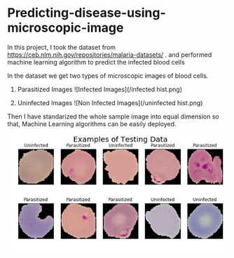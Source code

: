 # Predicting-disease-using-microscopic-image

In this project, I took the dataset from https://ceb.nlm.nih.gov/repositories/malaria-datasets/ . and performed machine learning algorithm to predict the infected blood cells

In the dataset we get two types of microscopic images of blood cells.

1. Parasitized Images
        ![Infected Images](/infected hist.png)
        
             
2. Uninfected Images
        ![Non Infected Images](/uninfected hist.png)
       
       
       
Then I have standarized the whole sample image into equal dimension so that, Machine Learning algorithms can be easily deployed.

![Test Images](/testdata.png)
